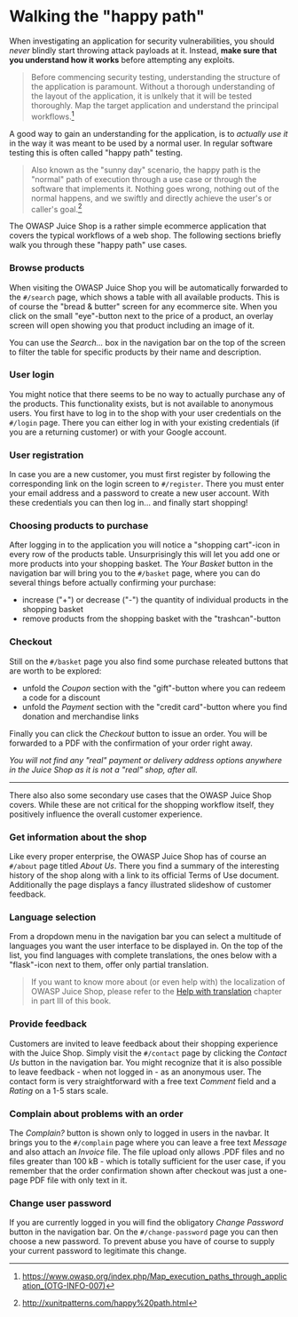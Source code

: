 # Walking the "happy path"

When investigating an application for security vulnerabilities, you
should _never_ blindly start throwing attack payloads at it. Instead,
__make sure that you understand how it works__ before attempting any
exploits.

> Before commencing security testing, understanding the structure of the
> application is paramount. Without a thorough understanding of the
> layout of the application, it is unlkely that it will be tested
> thoroughly. Map the target application and understand the principal
> workflows.[^1]

A good way to gain an understanding for the application, is to _actually
use it_ in the way it was meant to be used by a normal user. In regular
software testing this is often called "happy path" testing.

> Also known as the "sunny day" scenario, the happy path is the "normal"
> path of execution through a use case or through the software that
> implements it. Nothing goes wrong, nothing out of the normal happens,
> and we swiftly and directly achieve the user's or caller's goal.[^2]

The OWASP Juice Shop is a rather simple ecommerce application that
covers the typical workflows of a web shop. The following sections
briefly walk you through these "happy path" use cases.

### Browse products

When visiting the OWASP Juice Shop you will be automatically forwarded
to the `#/search` page, which shows a table with all available products.
This is of course the "bread & butter" screen for any ecommerce site.
When you click on the small "eye"-button next to the price of a product,
an overlay screen will open showing you that product including an image
of it.

You can use the _Search..._ box in the navigation bar on the top of the
screen to filter the table for specific products by their name and
description.

### User login

You might notice that there seems to be no way to actually purchase any
of the products. This functionality exists, but is not available to
anonymous users. You first have to log in to the shop with your user
credentials on the `#/login` page. There you can either log in with your
existing credentials (if you are a returning customer) or with your
Google account.

### User registration

In case you are a new customer, you must first register by following the
corresponding link on the login screen to `#/register`. There you must
enter your email address and a password to create a new user account.
With these credentials you can then log in... and finally start
shopping!

### Choosing products to purchase

After logging in to the application you will notice a "shopping
cart"-icon in every row of the products table. Unsurprisingly this will
let you add one or more products into your shopping basket. The _Your
Basket_ button in the navigation bar will bring you to the `#/basket`
page, where you can do several things before actually confirming your
purchase:

* increase ("+") or decrease ("-") the quantity of individual products
  in the shopping basket
* remove products from the shopping basket with the "trashcan"-button

### Checkout

Still on the `#/basket` page you also find some purchase releated
buttons that are worth to be explored:

* unfold the _Coupon_ section with the "gift"-button where you can
  redeem a code for a discount
* unfold the _Payment_ section with the "credit card"-button where you
  find donation and merchandise links

Finally you can click the _Checkout_ button to issue an order. You will
be forwarded to a PDF with the confirmation of your order right away.

_You will not find any "real" payment or delivery address options
anywhere in the Juice Shop as it is not a "real" shop, after all._

----

There also also some secondary use cases that the OWASP Juice Shop
covers. While these are not critical for the shopping workflow itself,
they positively influence the overall customer experience.

### Get information about the shop

Like every proper enterprise, the OWASP Juice Shop has of course an
`#/about` page titled _About Us_. There you find a summary of the
interesting history of the shop along with a link to its official Terms
of Use document. Additionally the page displays a fancy illustrated
slideshow of customer feedback.

### Language selection

From a dropdown menu in the navigation bar you can select a multitude of
languages you want the user interface to be displayed in. On the top of
the list, you find languages with complete translations, the ones below
with a "flask"-icon next to them, offer only partial translation.

> If you want to know more about (or even help with) the localization of
> OWASP Juice Shop, please refer to the
> [Help with translation](/part3/translation.md) chapter in part III of
> this book.

### Provide feedback

Customers are invited to leave feedback about their shopping experience
with the Juice Shop. Simply visit the `#/contact` page by clicking the
_Contact Us_ button in the navigation bar. You might recognize that it
is also possible to leave feedback - when not logged in - as an
anonymous user. The contact form is very straightforward with a free
text _Comment_ field and a _Rating_ on a 1-5 stars scale.

### Complain about problems with an order

The _Complain?_ button is shown only to logged in users in the navbar.
It brings you to the `#/complain` page where you can leave a free text
_Message_ and also attach an _Invoice_ file. The file upload only allows
.PDF files and no files greater than 100 kB - which is totally
sufficient for the user case, if you remember that the order
confirmation shown after checkout was just a one-page PDF file with only
text in it.

### Change user password

If you are currently logged in you will find the obligatory _Change
Password_ button in the navigation bar. On the `#/change-password` page
you can then choose a new password. To prevent abuse you have of course
to supply your current password to legitimate this change.

[^1]: https://www.owasp.org/index.php/Map_execution_paths_through_application_(OTG-INFO-007)
[^2]: http://xunitpatterns.com/happy%20path.html
